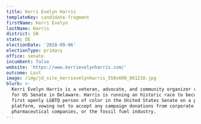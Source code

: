 ```yaml
---
title: Kerri Evelyn Harris
templateKey: candidate-fragment
firstName: Kerri Evelyn
lastName: Harris
district: SN
state: DE
electionDate: '2018-09-06'
electionType: primary
office: senate
incumbent: false
website: 'https://www.kerrievelynharris.com/'
outcome: Lost
image: /img/jd_site_kerrievelynharris_550x600_061218.jpg
blurb: >-
  Kerri Evelyn Harris is a veteran, advocate, and community organizer running
  for US Senate in Delaware. Harris is running an historic race to become the
  first openly LGBTQ person of color in the United States Senate on a populist
  platform, vowing not to accept any campaign donations from corporate PACs,
  pharmaceutical companies, or the fossil fuel industry.
---
```


